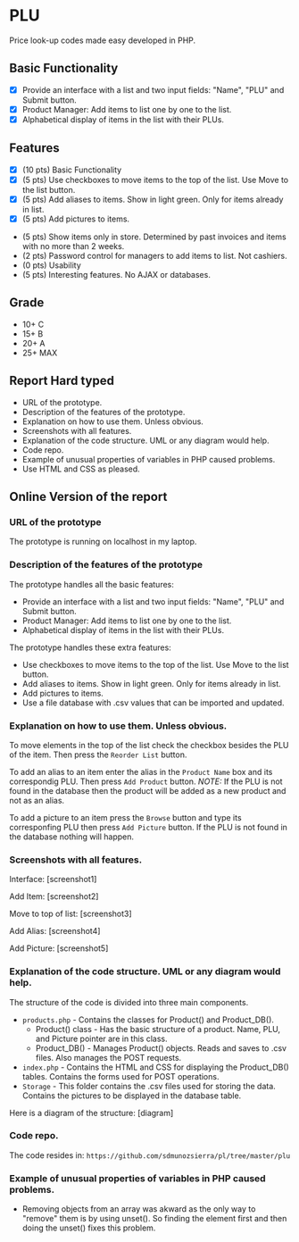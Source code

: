 # PLU

Price look-up codes made easy developed in PHP.

## Basic Functionality
* [x] Provide an interface with a list and two input fields: "Name", "PLU" and Submit button.
* [x] Product Manager: Add items to list one by one to the list.
* [x] Alphabetical display of items in the list with their PLUs.

## Features
* [x] (10 pts) Basic Functionality
* [x] (5 pts)  Use checkboxes to move items to the top of the list. Use Move to the list button.
* [x] (5 pts)  Add aliases to items. Show in light green. Only for items already in list.
* [x] (5 pts)  Add pictures to items.
* (5 pts)  Show items only in store. Determined by past invoices and items with no more than  2 weeks.
* (2 pts)  Password control for managers to add items to list. Not cashiers.
* (0 pts)  Usability
* (5 pts)  Interesting features. No AJAX or databases.

## Grade
* 10+ C
* 15+ B
* 20+ A
* 25+ MAX

## Report Hard typed
* URL of the prototype.
* Description of the features of the prototype.
* Explanation on how to use them. Unless obvious.
* Screenshots with all features.
* Explanation of the code structure. UML or any diagram would help.
* Code repo.
* Example of unusual properties of variables in PHP caused problems.
* Use HTML and CSS as pleased.

## Online Version of the report

### URL of the prototype
The prototype is running on localhost in my laptop.

### Description of the features of the prototype
The prototype handles all the basic features:
* Provide an interface with a list and two input fields: "Name", "PLU" and Submit button.
* Product Manager: Add items to list one by one to the list.
* Alphabetical display of items in the list with their PLUs.

The prototype handles these extra features:
* Use checkboxes to move items to the top of the list. Use Move to the list button.
* Add aliases to items. Show in light green. Only for items already in list.
* Add pictures to items.
* Use a file database with .csv values that can be imported and updated.

### Explanation on how to use them. Unless obvious.
To move elements in the top of the list check the checkbox besides the PLU of the item. Then press the `Reorder List` button.

To add an alias to an item enter the alias in the `Product Name` box and its correspondig PLU. Then press `Add Product` button. *NOTE:* If the PLU is not found in the database then the product will be added as a new product and not as an alias.

To add a picture to an item press the `Browse` button and type its corresponfing PLU then press `Add Picture` button. If the PLU is not found in the database nothing will happen.

### Screenshots with all features.
Interface:
[screenshot1]

Add Item:
[screenshot2]

Move to top of list:
[screenshot3]

Add Alias:
[screenshot4]

Add Picture:
[screenshot5]

### Explanation of the code structure. UML or any diagram would help.
The structure of the code is divided into three main components.
* `products.php` - Contains the classes for Product() and Product_DB().
  - Product() class - Has the basic structure of a product. Name, PLU, and Picture pointer are in this class.
  - Product_DB() - Manages Product() objects. Reads and saves to .csv files. Also manages the POST requests.
* `index.php` - Contains the HTML and CSS for displaying the Product_DB() tables. Contains the forms used for POST operations.
* `Storage` - This folder contains the .csv files used for storing the data. Contains the pictures to be displayed in the database table.

Here is a diagram of the structure:
[diagram]

### Code repo.
The code resides in:
```https://github.com/sdmunozsierra/pl/tree/master/plu```

### Example of unusual properties of variables in PHP caused problems.
* Removing objects from an array was akward as the only way to "remove" them is by using unset(). So finding the element first and then doing the unset() fixes this problem.
